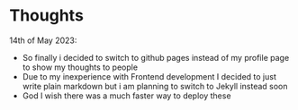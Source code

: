 # Thoughts

14th of May 2023:
- So finally i decided to switch to github pages instead of my profile page to show my thoughts to people
- Due to my inexperience with Frontend development I decided to just write plain markdown but i am planning to switch to Jekyll instead soon
- God I wish there was a much faster way to deploy these
